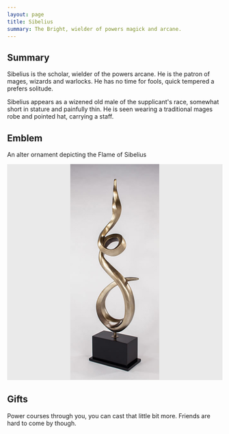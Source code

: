```yaml
---
layout: page
title: Sibelius
summary: The Bright, wielder of powers magick and arcane.
---
```


## Summary

Sibelius is the scholar, wielder of the powers arcane. He is the patron of
mages, wizards and warlocks. He has no time for fools, quick tempered a prefers
solitude.

Sibelius appears as a wizened old male of the supplicant's race, somewhat short
in stature and painfully thin. He is seen wearing a traditional mages robe and
pointed hat, carrying a staff.

## Emblem

An alter ornament depicting the Flame of Sibelius

![Flame of Sibelius](/assets/sibellius-flame.jpg)

## Gifts

Power courses through you, you can cast that little bit more. Friends are hard
to come by though.
